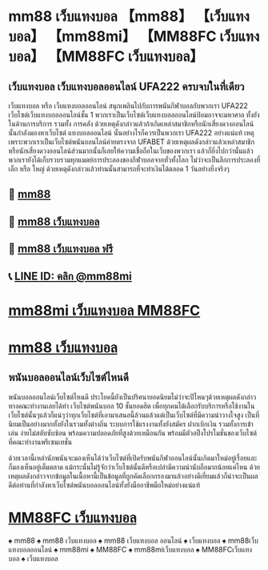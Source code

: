 # mm88 เว็บแทงบอล 【mm88】 【เว็บแทงบอล】 【mm88mi】 【MM88FC เว็บแทงบอล】 【MM88FC เว็บแทงบอล】

## เว็บแทงบอล เว็บแทงบอลออนไลน์ UFA222 ครบจบในที่เดียว
เว็บแทงบอล หรือ เว็บแทงบอลออนไลน์ สนุกเพลินไปกับการพนันกีฬาบอลกับพวกเรา UFA222 เว็บไซต์เว็บแทงบอลออนไลน์ชั้น 1 พวกเราเป็นเว็บไซต์เว็บแทงบอลออนไลน์ป้อมอาจจะมหาศาล ทั้งยังในด้านการบริการ รวมทั้ง การคลัง ด้วยเหตุดังกล่าวแล้วถ้าเกิดเหล่าสมาชิกหรือนักเสี่ยงดวงออนไลน์นั้นกำลังมองหาเว็บไซต์ แทงบอลออนไลน์ นั้นอย่างไรก็ควรเป็นพวกเรา UFA222 อย่างแน่แท้ เหตุเพราะพวกเราเป็นเว็บไซต์พนันออนไลน์ค่ายตรงจาก UFABET ด้วยเหตุผลดังกล่าวแล้วเหล่าสมาชิกหรือนักเสี่ยงดวงออนไลน์ส่วนมากนั้นก็เลยให้ความเชื่อถือในเว็บของพวกเรา แล้วก็ยิ่งไปกว่านั้นแล้ว พวกเรายังได้เก็บรวบรวมทุกแมตย์การประลองของกีฬาบอลจากทั่วทั้งโลก ไม่ว่าจะเป็นลีกการประลองที่เล็ก หรือ ใหญ่ ด้วยเหตุดังกล่าวแล้วท่านนั้นสามารถที่จะทำเงินได้ตลอด 1 วันอย่างยิ่งจริงๆ

## 🍺 [mm88](https://liff.line.me/1654532114-m7GQ2Qxj?zean=45)

## 🍺 [mm88 เว็บแทงบอล](https://liff.line.me/1654532114-m7GQ2Qxj?zean=45)

## 🍺 [mm88 เว็บแทงบอล ฟรี](https://liff.line.me/1654532114-m7GQ2Qxj?zean=45)

## 📞 [LINE ID: คลิก @mm88mi](https://line.me/R/ti/p/%40131jwaww)

# [mm88mi เว็บแทงบอล MM88FC](https://liff.line.me/1654532114-m7GQ2Qxj?zean=45)

# [mm88 เว็บแทงบอล](https://liff.line.me/1654532114-m7GQ2Qxj?zean=45)


## พนันบอลออนไลน์เว็บไซต์ไหนดี
พนันบอลออนไลน์เว็บไซต์ไหนดี ประโยคนี้ยังเป็นปริศนายอดนิยมไม่ว่าจะปีไหนๆด้วยเหตุผลดังกล่าวทางคณะทำงานเลยได้ทำ เว็บไซต์พนันบอล 10 ชั้นยอดฮิต เพื่อทุกคนได้เลือกรับบริการหรือใช้งานในเว็บไซต์นั้นๆแล้วก็แน่ๆว่าทุกเว็บไซต์ที่เอามาเสนอนี้ล้วนแล้วแต่เป็นเว็บไซต์ที่มีความน่าวางใจสูง เป็นที่นิยมเป็นอย่างมากทั้งยังในรวมทั้งต่างถิ่น ระบบการใช้แรงงานทั้งยังสมัคร ฝากเบิกเงิน รวมทั้งการเข้าเล่น ง่ายไม่สลับซับซ้อน พร้อมความปลอดภัยที่สูงด้วยเหมือนกัน พร้อมมีตัวอปิ้งโปรโมชั่นของเว็บไซต์ที่คณะทำงานพรีเซนเทชั่น

ด้วยเวลานี้เหล่านักพนันจะมองเห็นได้ว่าเว็บไซต์ที่เปิดรับพนันกีฬาออนไลน์นั้นเกิดมาใหม่อยู่เรื่อยและก็มองเห็นอยู่เต็มตลาด แม้กระนั้นไม่รู้จักว่าเว็บไซต์นั้นดีหรือเปล่ามีความน่านับถือมากน้อยแค่ไหน ด้วยเหตุผลดังกล่าวจากข้อมูลในเนื้อหานี้เป็นข้อมูลที่ถูกคัดเลือกกรองมาแล้วอย่างดีเยี่ยมแล้วก็น่าจะเป็นผลดีต่อท่านที่กำลังหาเว็บไซต์พนันบอลออนไลน์ทั้งยังมืออาชีพมือใหม่อย่างแน่แท้

# [MM88FC เว็บแทงบอล](https://mm88mi.com/MM88FC-เว็บแทงบอล/)
♠️ mm88
♠️ mm88 เว็บแทงบอล
♠️ mm88 เว็บแทงบอล ออนไลน์
♠️ เว็บแทงบอล
♠️ mm88เว็บแทงบอลออนไลน์
♠️ mm88mi
♠️ MM88FC
♠️ mm88miเว็บแทงบอล
♠️ MM88FCเว็บแทงบอล
♠️ เว็บแทงบอล